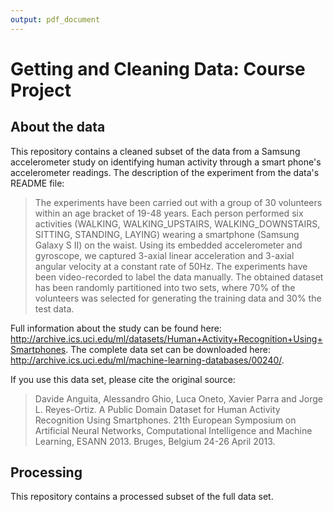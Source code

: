 ```yaml
---
output: pdf_document
---
```

# Getting and Cleaning Data: Course Project


## About the data
This repository contains a cleaned subset of the data from a Samsung accelerometer study on identifying human activity through a smart phone's accelerometer readings.  The description of the experiment from the data's README file:

> The experiments have been carried out with a group of 30 volunteers within an age bracket of 19-48 years. Each person performed six activities (WALKING, WALKING\_UPSTAIRS, WALKING\_DOWNSTAIRS, SITTING, STANDING, LAYING) wearing a smartphone (Samsung Galaxy S II) on the waist. Using its embedded accelerometer and gyroscope, we captured 3-axial linear acceleration and 3-axial angular velocity at a constant rate of 50Hz. The experiments have been video-recorded to label the data manually. The obtained dataset has been randomly partitioned into two sets, where 70% of the volunteers was selected for generating the training data and 30% the test data. 

Full information about the study can be found here: http://archive.ics.uci.edu/ml/datasets/Human+Activity+Recognition+Using+Smartphones.  The complete data set can be downloaded here: http://archive.ics.uci.edu/ml/machine-learning-databases/00240/. 

If you use this data set, please cite the original source:

> Davide Anguita, Alessandro Ghio, Luca Oneto, Xavier Parra and Jorge L. Reyes-Ortiz. A Public Domain Dataset for Human Activity Recognition Using Smartphones. 21th European Symposium on Artificial Neural Networks, Computational Intelligence and Machine Learning, ESANN 2013. Bruges, Belgium 24-26 April 2013.

## Processing

This repository contains a processed subset of the full data set.

